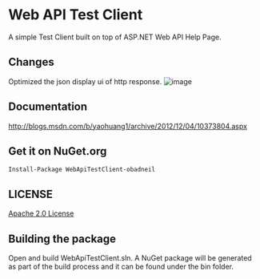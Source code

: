 # Web API Test Client
A simple Test Client built on top of ASP.NET Web API Help Page.

## Changes
Optimized the json display ui of http response.
![image](https://raw.githubusercontent.com/NeilQ/WebTestClient/master/json-example.jpg)

## Documentation
http://blogs.msdn.com/b/yaohuang1/archive/2012/12/04/10373804.aspx

## Get it on NuGet.org

    Install-Package WebApiTestClient-obadneil
	
## LICENSE
[Apache 2.0 License](https://github.com/yaohuang/WebApiTestClient/blob/master/LICENSE.md)

## Building the package
Open and build WebApiTestClient.sln. A NuGet package will be generated as part of the build process and it can be found under the bin folder.
